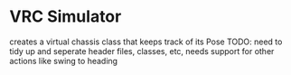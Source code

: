 # VRC Simulator
creates a virtual chassis class that keeps track of its Pose
TODO: need to tidy up and seperate header files, classes, etc, needs support for other actions like swing to heading
